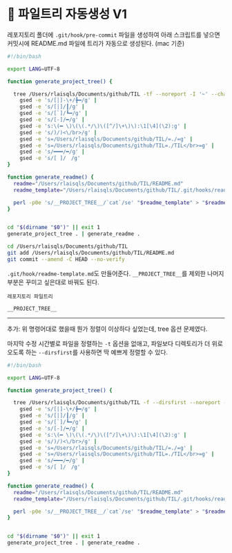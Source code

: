 # 🌳 파일트리 자동생성 V1

레포지토리 폴더에 `.git/hook/pre-commit` 파일을 생성하여 아래 스크립트를 넣으면 커밋시에 README.md 파일에 트리가 자동으로 생성된다. (mac 기준)

```bash
#!/bin/bash

export LANG=UTF-8

function generate_project_tree() {

  tree /Users/rlaisqls/Documents/github/TIL -tf --noreport -I '~' --charset ascii $1 |
    gsed -e 's/[|]-\+/╊━/g' |
    gsed -e 's/[|]/┃/g' |
    gsed -e 's/[`]/┗━/g' |
    gsed -e 's/[-]/━/g' |
    gsed -e 's:\(━ \)\(\(.*/\)\([^/]\+\)\):\1[\4](\2):g' |
    gsed -e 's/)/)<\/br>/g' |
    gsed -e 's=/Users/rlaisqls/Documents/github/TIL/=./=g' |
    gsed -e 's=/Users/rlaisqls/Documents/github/TIL=./TIL</br>=g' |
    gsed -e 's/━━━/━/g' |
    gsed -e 's/[ ]/　/g' 
}

function generate_readme() {
  readme="/Users/rlaisqls/Documents/github/TIL/README.md"
  readme_template="/Users/rlaisqls/Documents/github/TIL/.git/hooks/readme_template.md"

  perl -p0e 's/__PROJECT_TREE__/`cat`/se' "$readme_template" > "$readme"
}


cd "$(dirname "$0")" || exit 1
generate_project_tree . | generate_readme .

cd /Users/rlaisqls/Documents/github/TIL 
git add /Users/rlaisqls/Documents/github/TIL/README.md
git commit --amend -C HEAD --no-verify

```

`.git/hook/readme-template.md`도 만들어준다. `__PROJECT_TREE__`를 제외한 나머지부분은 꾸미고 싶은대로 바꿔도 된다. 


```
레포지토리 파일트리

__PROJECT_TREE__
```

---

추가: 위 명령어대로 했을때 뭔가 정렬이 이상하다 싶었는데, tree 옵션 문제였다.

마지막 수정 시간별로 파일을 정렬하는 `-t` 옵션을 없애고, 파일보다 디렉토리가 더 위로 오도록 하는 `--dirsfirst`를 사용하면 딱 예쁘게 정렬할 수 있다.

```bash
#!/bin/bash

export LANG=UTF-8

function generate_project_tree() {

  tree /Users/rlaisqls/Documents/github/TIL -f --dirsfirst --noreport -I '~' --charset ascii $1 |
    gsed -e 's/[|]-\+/╊━/g' |
    gsed -e 's/[|]/┃/g' |
    gsed -e 's/[`]/┗━/g' |
    gsed -e 's/[-]/━/g' |
    gsed -e 's:\(━ \)\(\(.*/\)\([^/]\+\)\):\1[\4](\2):g' |
    gsed -e 's/)/)<\/br>/g' |
    gsed -e 's=/Users/rlaisqls/Documents/github/TIL/=./=g' |
    gsed -e 's=/Users/rlaisqls/Documents/github/TIL=./TIL</br>=g' |
    gsed -e 's/━━━/━/g' |
    gsed -e 's/[ ]/　/g' 
}

function generate_readme() {
  readme="/Users/rlaisqls/Documents/github/TIL/README.md"
  readme_template="/Users/rlaisqls/Documents/github/TIL/.git/hooks/readme_template.md"

  perl -p0e 's/__PROJECT_TREE__/`cat`/se' "$readme_template" > "$readme"
}


cd "$(dirname "$0")" || exit 1
generate_project_tree . | generate_readme .
```